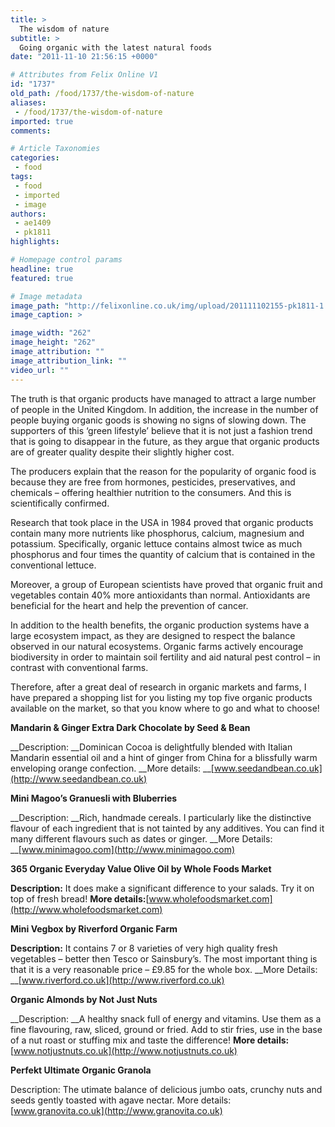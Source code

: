 ```yaml
---
title: >
  The wisdom of nature
subtitle: >
  Going organic with the latest natural foods
date: "2011-11-10 21:56:15 +0000"

# Attributes from Felix Online V1
id: "1737"
old_path: /food/1737/the-wisdom-of-nature
aliases:
 - /food/1737/the-wisdom-of-nature
imported: true
comments:

# Article Taxonomies
categories:
 - food
tags:
 - food
 - imported
 - image
authors:
 - ae1409
 - pk1811
highlights:

# Homepage control params
headline: true
featured: true

# Image metadata
image_path: "http://felixonline.co.uk/img/upload/201111102155-pk1811-1.jpg"
image_caption: >

image_width: "262"
image_height: "262"
image_attribution: ""
image_attribution_link: ""
video_url: ""
---
```


The truth is that organic products have managed to attract a large number of people in the United Kingdom. In addition, the increase in the number of people buying organic goods is showing no signs of slowing down. The supporters of this ‘green lifestyle’ believe that it is not just a fashion trend that is going to disappear in the future, as they argue that organic products are of greater quality despite their slightly higher cost.

The producers explain that the reason for the popularity of organic food is because they are free from hormones, pesticides, preservatives, and chemicals – offering healthier nutrition to the consumers.
 And this is scientifically confirmed.

Research that took place in the USA in 1984 proved that organic products contain many more nutrients like phosphorus, calcium, magnesium and potassium. Specifically, organic lettuce contains almost twice as much phosphorus and four times the quantity of calcium that is contained in the conventional lettuce.

Moreover, a group of European scientists have proved that organic fruit and vegetables contain 40% more antioxidants than normal. Antioxidants are beneficial for the heart and help the prevention of cancer.

In addition to the health benefits, the organic production systems have a large ecosystem impact, as they are designed to respect the balance observed in our natural ecosystems. Organic farms actively encourage biodiversity in order to maintain soil fertility and aid natural pest control – in contrast with conventional farms.

Therefore, after a great deal of research in organic markets and farms, I have prepared a shopping list for you listing my top five organic products available on the market, so that you know where to go and what to choose!

__Mandarin & Ginger Extra Dark Chocolate by Seed & Bean__

__Description: __Dominican Cocoa is delightfully blended with Italian Mandarin essential oil and a hint of ginger from China for a blissfully warm enveloping orange confection.
__More details: __[www.seedandbean.co.uk](http://www.seedandbean.co.uk)

__Mini Magoo’s Granuesli with Bluberries__

__Description: __Rich, handmade cereals. I particularly like the distinctive flavour of each ingredient that is not tainted by any additives. You can find it many different flavours such as dates or ginger.
__More Details: __[www.minimagoo.com](http://www.minimagoo.com)

__365 Organic Everyday Value Olive Oil by Whole Foods Market__

__Description:__ It does make a significant difference to your salads. Try it on top of fresh bread!
__More details:__[www.wholefoodsmarket.com](http://www.wholefoodsmarket.com)

__Mini Vegbox by Riverford Organic Farm__

__Description:__ It contains 7 or 8 varieties of very high quality fresh vegetables – better then Tesco or Sainsbury’s. The most important thing is that it is a very reasonable price – £9.85 for the whole box.
__More Details: __[www.riverford.co.uk](http://www.riverford.co.uk)

__Organic Almonds by Not Just Nuts__

__Description: __A healthy snack full of energy and vitamins. Use them as a fine flavouring, raw, sliced, ground or fried. Add to stir fries, use in the base of a nut roast or stuffing mix and taste the difference!
__More details:__[www.notjustnuts.co.uk](http://www.notjustnuts.co.uk)

__Perfekt Ultimate Organic Granola__

Description: The utimate balance of delicious jumbo oats, crunchy nuts and seeds gently toasted with agave nectar.
 More details: [www.granovita.co.uk](http://www.granovita.co.uk)
